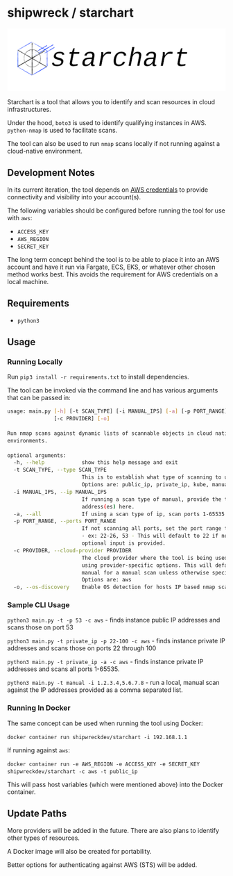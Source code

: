 # shipwreck / starchart

![starchart](https://github.com/shipwreckdev/starchart/blob/master/assets/starchart.png)

Starchart is a tool that allows you to identify and scan resources in cloud infrastructures. 

Under the hood, `boto3` is used to identify qualifying instances in AWS. `python-nmap` is used to facilitate scans.

The tool can also be used to run `nmap` scans locally if not running against a cloud-native environment.

## Development Notes

In its current iteration, the tool depends on [AWS credentials](https://docs.aws.amazon.com/cli/latest/userguide/cli-chap-configure.html) to provide connectivity and visibility into your account(s).

The following variables should be configured before running the tool for use with `aws`:

* `ACCESS_KEY`
* `AWS_REGION`
* `SECRET_KEY`

The long term concept behind the tool is to be able to place it into an AWS account and have it run via Fargate, ECS, EKS, or whatever other chosen method works best. This avoids the requirement for AWS credentials on a local machine.

## Requirements

* `python3`

## Usage

### Running Locally

Run `pip3 install -r requirements.txt` to install dependencies.

The tool can be invoked via the command line and has various arguments that can be passed in:

```bash
usage: main.py [-h] [-t SCAN_TYPE] [-i MANUAL_IPS] [-a] [-p PORT_RANGE]
               [-c PROVIDER] [-o]

Run nmap scans against dynamic lists of scannable objects in cloud native
environments.

optional arguments:
  -h, --help            show this help message and exit
  -t SCAN_TYPE, --type SCAN_TYPE
                        This is to establish what type of scanning to use.
                        Options are: public_ip, private_ip, kube, manual
  -i MANUAL_IPS, --ip MANUAL_IPS
                        If running a scan type of manual, provide the target
                        address(es) here.
  -a, --all             If using a scan type of ip, scan ports 1-65535.
  -p PORT_RANGE, --ports PORT_RANGE
                        If not scanning all ports, set the port range to scan
                        - ex: 22-26, 53 - This will default to 22 if no
                        optional input is provided.
  -c PROVIDER, --cloud-provider PROVIDER
                        The cloud provider where the tool is being used, if
                        using provider-specific options. This will default to
                        manual for a manual scan unless otherwise specified.
                        Options are: aws
  -o, --os-discovery    Enable OS detection for hosts IP based nmap scans.
```

### Sample CLI Usage

`python3 main.py -t -p 53 -c aws` - finds instance public IP addresses and scans those on port 53

`python3 main.py -t private_ip -p 22-100 -c aws` - finds instance private IP addresses and scans those on ports 22 through 100

`python3 main.py -t private_ip -a -c aws` - finds instance private IP addresses and scans all ports 1-65535.

`python3 main.py -t manual -i 1.2.3.4,5.6.7.8` - run a local, manual scan against the IP addresses provided as a comma separated list.

### Running In Docker

The same concept can be used when running the tool using Docker:

`docker container run shipwreckdev/starchart -i 192.168.1.1`

If running against `aws`:

`docker container run -e AWS_REGION -e ACCESS_KEY -e SECRET_KEY shipwreckdev/starchart -c aws -t public_ip`

This will pass host variables (which were mentioned above) into the Docker container.

## Update Paths

More providers will be added in the future. There are also plans to identify other types of resources.

A Docker image will also be created for portability.

Better options for authenticating against AWS (STS) will be added.
